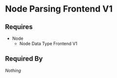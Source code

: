 # Node Parsing Frontend V1



## Requires

- Node
    - Node Data Type Frontend V1

## Required By

*Nothing*